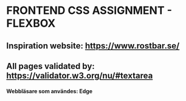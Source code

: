 # FRONTEND CSS ASSIGNMENT - FLEXBOX
## Inspiration website: https://www.rostbar.se/
## All pages validated by: https://validator.w3.org/nu/#textarea
#### Webbläsare som användes: Edge